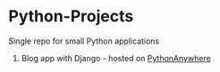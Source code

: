 # Python-Projects

Single repo for small Python applications

1. Blog app with Django - hosted on [PythonAnywhere](https://www.pythonanywhere.com/)

